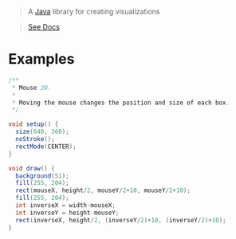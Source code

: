 > A [Java](https://www.java.com/en/) library for creating visualizations

> [See Docs](https://www.java.com/en/)

# Examples

```java
/**
 * Mouse 2D.
 *
 * Moving the mouse changes the position and size of each box.
 */

void setup() {
  size(640, 360);
  noStroke();
  rectMode(CENTER);
}

void draw() {
  background(51);
  fill(255, 204);
  rect(mouseX, height/2, mouseY/2+10, mouseY/2+10);
  fill(255, 204);
  int inverseX = width-mouseX;
  int inverseY = height-mouseY;
  rect(inverseX, height/2, (inverseY/2)+10, (inverseY/2)+10);
}
```
